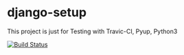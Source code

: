 # django-setup
This project is just for Testing with Travic-CI, Pyup, Python3

[![Build Status](https://travis-ci.org/ricaportela/django-setup.svg?branch=master)](https://travis-ci.org/ricaportela/django-setup)